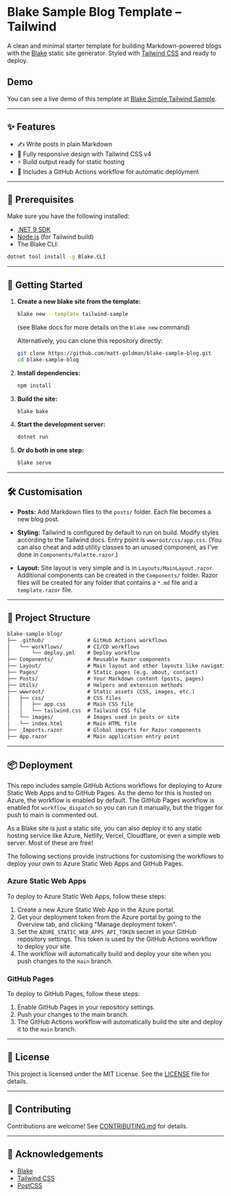 # Blake Sample Blog Template – Tailwind

A clean and minimal starter template for building Markdown-powered blogs with the [Blake](https://github.com/matt-goldman/blake) static site generator.
Styled with [Tailwind CSS](https://tailwindcss.com/) and ready to deploy.

## Demo

You can see a live demo of this template at [Blake Simple Tailwind Sample](https://tailwindsample.blake-ssg.org).

---

## ✨ Features

* ✍️ Write posts in plain Markdown
* 🎨 Fully responsive design with Tailwind CSS v4
* ⚡ Build output ready for static hosting
* 🚀 Includes a GitHub Actions workflow for automatic deployment

---

## 🚧 Prerequisites

Make sure you have the following installed:

* [.NET 9 SDK](https://dotnet.microsoft.com/download/)
* [Node.js](https://nodejs.org/) (for Tailwind build)
* The Blake CLI:

```bash
dotnet tool install -g Blake.CLI
```

---

## 🚀 Getting Started

1. **Create a new blake site from the template:**

   ```bash
   blake new --template tailwind-sample
   ```
   (see Blake docs for more details on the `blake new` command)

   Alternatively, you can clone this repository directly:

   ```bash
   git clone https://github.com/matt-goldman/blake-sample-blog.git
   cd blake-sample-blog
   ```

2. **Install dependencies:**

   ```bash
   npm install
   ```

3. **Build the site:**

   ```bash
   blake bake
   ```

4. **Start the development server:**

   ```bash
   dotnet run
   ```

5. **Or do both in one step:**

   ```bash
   blake serve
   ```

---

## 🛠 Customisation

* **Posts:**
  Add Markdown files to the `posts/` folder. Each file becomes a new blog post.

* **Styling:**
  Tailwind is configured by default to run on build. Modify styles according to the Tailwind docs. Entry point is `wwwroot/css/app.css`. (You can also cheat and add utility classes to an unused component, as I've done in `Components/Palette.razor`.)

* **Layout:**
  Site layout is very simple and is in `Layouts/MainLayout.razor`. Additional components can be created in the `Components/` folder. Razor files will be created for any folder that contains a `*.md` file and a `template.razor` file.

---

## 📁 Project Structure

```txt
blake-sample-blog/
├── .github/              # GitHub Actions workflows
│   └── workflows/        # CI/CD workflows
│       └── deploy.yml    # Deploy workflow
├── Components/           # Reusable Razor components
├── Layout/               # Main layout and other layouts like navigation
├── Pages/                # Static pages (e.g. about, contact)
├── Posts/                # Your Markdown content (posts, pages)
├── Utils/                # Helpers and extension methods
├── wwwroot/              # Static assets (CSS, images, etc.)
│   ├── css/              # CSS files
│   │   ├── app.css       # Main CSS file
│   │   └── tailwind.css  # Tailwind CSS file
│   └── images/           # Images used in posts or site
│   └── index.html        # Main HTML file
├── _Imports.razor        # Global imports for Razor components
├── App.razor             # Main application entry point
```

---

## 📦 Deployment

This repo includes sample GitHub Actions workflows for deploying to Azure Static Web Apps and to GitHub Pages. As the demo for this is hosted on Azure, the workflow is enabled by default. The GitHub Pages workflow is enabled for `workflow_dispatch` so you can run it manually, but the trigger for push to main is commented out.

As a Blake site is just a static site, you can also deploy it to any static hosting service like Azure, Netlify, Vercel, Cloudflare, or even a simple web server. Most of these are free!

The following sections provide instructions for customising the workflows to deploy your own to Azure Static Web Apps and GitHub Pages.

### Azure Static Web Apps

To deploy to Azure Static Web Apps, follow these steps:

1. Create a new Azure Static Web App in the Azure portal.
2. Get your deployment token from the Azure portal by going to the Overview tab, and clicking "Manage deployment token".
3. Set the `AZURE_STATIC_WEB_APPS_API_TOKEN` secret in your GitHub repository settings. This token is used by the GitHub Actions workflow to deploy your site.
4. The workflow will automatically build and deploy your site when you push changes to the `main` branch.

### GitHub Pages

To deploy to GitHub Pages, follow these steps:

1. Enable GitHub Pages in your repository settings.
2. Push your changes to the main branch.
3. The GitHub Actions workflow will automatically build the site and deploy it to the `main` branch.

---

## 📄 License

This project is licensed under the MIT License.
See the [LICENSE](LICENSE) file for details.

---

## 🤝 Contributing

Contributions are welcome!
See [CONTRIBUTING.md](CONTRIBUTING.md) for details.

---

## 🙏 Acknowledgements

* [Blake](https://github.com/matt-goldman/blake)
* [Tailwind CSS](https://tailwindcss.com/)
* [PostCSS](https://postcss.org/)
